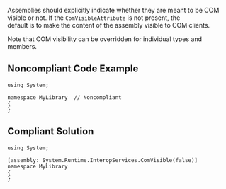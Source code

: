 
Assemblies should explicitly indicate whether they are meant to be COM visible or not. If the `ComVisibleAttribute` is not present, the<br>default is to make the content of the assembly visible to COM clients.

Note that COM visibility can be overridden for individual types and members.

## Noncompliant Code Example


    using System;
    
    namespace MyLibrary  // Noncompliant
    {
    }


## Compliant Solution


    using System;
    
    [assembly: System.Runtime.InteropServices.ComVisible(false)]
    namespace MyLibrary
    {
    }

